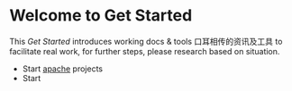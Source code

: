 # Welcome to Get Started
This *Get Started* introduces working docs & tools 口耳相传的资讯及工具 to facilitate real work, for further steps, please research based on situation.
  
- Start [apache](https://github.com/WillaFan/iwishherokuappcom/blob/main/pages/Get%20Started/Apache.md) projects  
- Start  
